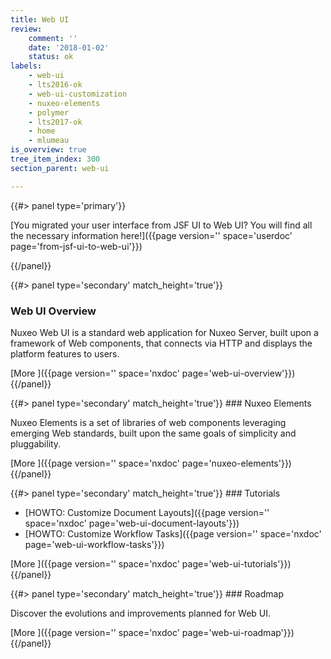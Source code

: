 ```yaml
---
title: Web UI
review:
    comment: ''
    date: '2018-01-02'
    status: ok
labels:
    - web-ui
    - lts2016-ok
    - web-ui-customization
    - nuxeo-elements
    - polymer
    - lts2017-ok
    - home
    - mlumeau
is_overview: true
tree_item_index: 300
section_parent: web-ui

---
```

<div class="column">
{{#> panel type='primary'}}

[You migrated your user interface from JSF UI to Web UI? You will find all the necessary information here!]({{page version='' space='userdoc' page='from-jsf-ui-to-web-ui'}})

{{/panel}}
</div>
<div class="row" data-equalizer data-equalize-on="medium">
<div class="column medium-6">
{{#> panel type='secondary' match_height='true'}}

### Web UI Overview

Nuxeo Web UI is a standard web application for Nuxeo Server, built upon a framework of Web components, that connects via HTTP and displays the platform features to users.

[More&nbsp;<i class="fa fa-long-arrow-right" aria-hidden="true"></i>]({{page version='' space='nxdoc' page='web-ui-overview'}})
{{/panel}}
</div>

<div class="column medium-6">
{{#> panel type='secondary' match_height='true'}}
### Nuxeo Elements

Nuxeo Elements is a set of libraries of web components leveraging emerging Web standards, built upon the same goals
of simplicity and pluggability.

[More&nbsp;<i class="fa fa-long-arrow-right" aria-hidden="true"></i>]({{page version='' space='nxdoc' page='nuxeo-elements'}})
{{/panel}}
</div>

</div>

<div class="row" data-equalizer data-equalize-on="medium">

<div class="column medium-6">
{{#> panel type='secondary' match_height='true'}}
### Tutorials

- [HOWTO: Customize Document Layouts]({{page version='' space='nxdoc' page='web-ui-document-layouts'}})
- [HOWTO: Customize Workflow Tasks]({{page version='' space='nxdoc' page='web-ui-workflow-tasks'}})

[More&nbsp;<i class="fa fa-long-arrow-right" aria-hidden="true"></i>]({{page version='' space='nxdoc' page='web-ui-tutorials'}})
{{/panel}}
</div>

<div class="column medium-6">
{{#> panel type='secondary' match_height='true'}}
### Roadmap

Discover the evolutions and improvements planned for Web UI.

[More&nbsp;<i class="fa fa-long-arrow-right" aria-hidden="true"></i>]({{page version='' space='nxdoc' page='web-ui-roadmap'}})
{{/panel}}
</div>

</div>
